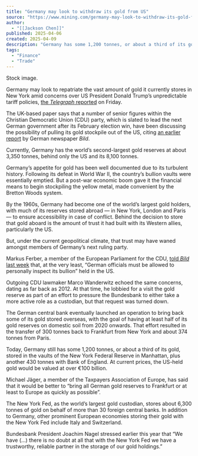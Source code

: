 ```yaml
---
title: "Germany may look to withdraw its gold from US"
source: "https://www.mining.com/germany-may-look-to-withdraw-its-gold-from-us-vaults/"
author:
  - "[[Jackson Chen]]"
published: 2025-04-06
created: 2025-04-09
description: "Germany has some 1,200 tonnes, or about a third of its gold stored in the vaults of the New York Federal Reserve in Manhattan."
tags:
  - "Finance"
  - "Trade"
---
```

Stock image.

Germany may look to repatriate the vast amount of gold it currently stores in New York amid concerns over US President Donald Trump’s unpredictable tariff policies, [the *Telegraph* reported](https://www.telegraph.co.uk/world-news/2025/04/04/germany-considers-withdrawing-gold-stockpile-from-us-trump/) on Friday.

The UK-based paper says that a number of senior figures within the Christian Democratic Union (CDU) party, which is slated to lead the next German government after its February election win, have been discussing the possibility of pulling its gold stockpile out of the US, citing [an earlier report](https://www.mining.com/german-politicians-fret-over-gold-reserves-held-in-the-us/) by German newspaper *Bild*.

Currently, Germany has the world’s second-largest gold reserves at about 3,350 tonnes, behind only the US and its 8,100 tonnes.

Germany’s appetite for gold has been well documented due to its turbulent history. Following its defeat in World War II, the country’s bullion vaults were essentially emptied. But a post-war economic boom gave it the financial means to begin stockpiling the yellow metal, made convenient by the Bretton Woods system.

By the 1960s, Germany had become one of the world’s largest gold holders, with much of its reserves stored abroad — in New York, London and Paris — to ensure accessibility in case of conflict. Behind the decision to store that gold aboard is the amount of trust it had built with its Western allies, particularly the US.

But, under the current geopolitical climate, that trust may have waned amongst members of Germany’s next ruling party.

Markus Ferber, a member of the European Parliament for the CDU, [told *Bild* last week](https://www.politico.eu/article/gold-germany-conservatives-sound-alarm-over-reserves-usa/) that, at the very least, “German officials must be allowed to personally inspect its bullion” held in the US.

Outgoing CDU lawmaker Marco Wanderwitz echoed the same concerns, dating as far back as 2012. At that time, he lobbied for a visit the gold reserve as part of an effort to pressure the Bundesbank to either take a more active role as a custodian, but that request was turned down.

The German central bank eventually launched an operation to bring back some of its gold stored overseas, with the goal of having at least half of its gold reserves on domestic soil from 2020 onwards. That effort resulted in the transfer of 300 tonnes back to Frankfurt from New York and about 374 tonnes from Paris.

Today, Germany still has some 1,200 tonnes, or about a third of its gold, stored in the vaults of the New York Federal Reserve in Manhattan, plus another 430 tonnes with Bank of England. At current prices, the US-held gold would be valued at over €100 billion.

Michael Jäger, a member of the Taxpayers Association of Europe, has said that it would be better to “bring all German gold reserves to Frankfurt or at least to Europe as quickly as possible”.

The New York Fed, as the world’s largest gold custodian, stores about 6,300 tonnes of gold on behalf of more than 30 foreign central banks. In addition to Germany, other prominent European economies storing their gold with the New York Fed include Italy and Switzerland.

Bundesbank President Joachim Nagel stressed earlier this year that “We have (…) there is no doubt at all that with the New York Fed we have a trustworthy, reliable partner in the storage of our gold holdings.”

